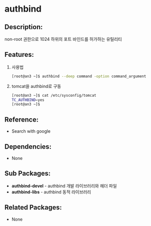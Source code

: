 # authbind

## Description:

non-root 권한으로 1024 하위의 포트 바인드를 허가하는 유틸리티

## Features:

1. 사용법

   ```bash
   [root@an3 ~]$ authbind --deep command -option command_argument
   ```

2. tomcat을 authbind로 구동

   ```bash
   [root@an3 ~]$ cat /etc/sysconfig/tomcat
   TC_AUTHBIND=yes
   [root@an3 ~]$
   ```

## Reference:

* Search with google

## Dependencies:

* None

## Sub Packages:

* **authbind-devel** - authbind 개발 라이브러리와 헤더 파일
* **authbind-libs** - authbind 동적 라이브러리

## Related Packages:

* None

